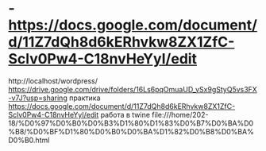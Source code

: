 # -https://docs.google.com/document/d/11Z7dQh8d6kERhvkw8ZX1ZfC-Sclv0Pw4-C18nvHeYyI/edit
http://localhost/wordpress/
https://drive.google.com/drive/folders/16Ls6pqOmuaUD_vSx9gStyQ5vs3FX-v7J?usp=sharing практика
https://docs.google.com/document/d/11Z7dQh8d6kERhvkw8ZX1ZfC-Sclv0Pw4-C18nvHeYyI/edit
работа в twine file:///home/202-18/%D0%97%D0%B0%D0%B3%D1%80%D1%83%D0%B7%D0%BA%D0%B8/%D0%BF%D1%80%D0%B0%D0%BA%D1%82%D0%B8%D0%BA%D0%B0.html
